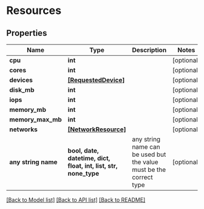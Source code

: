 # Resources


## Properties
Name | Type | Description | Notes
------------ | ------------- | ------------- | -------------
**cpu** | **int** |  | [optional] 
**cores** | **int** |  | [optional] 
**devices** | [**[RequestedDevice]**](RequestedDevice.md) |  | [optional] 
**disk_mb** | **int** |  | [optional] 
**iops** | **int** |  | [optional] 
**memory_mb** | **int** |  | [optional] 
**memory_max_mb** | **int** |  | [optional] 
**networks** | [**[NetworkResource]**](NetworkResource.md) |  | [optional] 
**any string name** | **bool, date, datetime, dict, float, int, list, str, none_type** | any string name can be used but the value must be the correct type | [optional]

[[Back to Model list]](../README.md#documentation-for-models) [[Back to API list]](../README.md#documentation-for-api-endpoints) [[Back to README]](../README.md)



